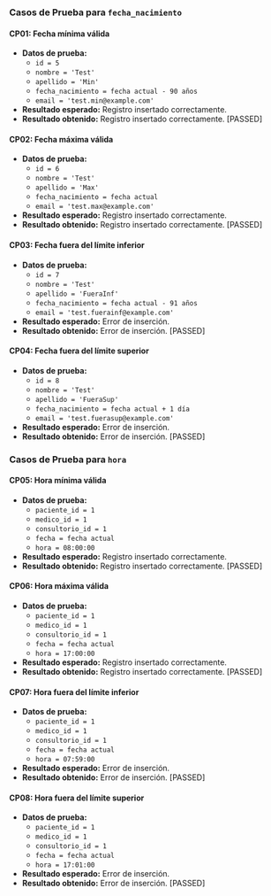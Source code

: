 ### Casos de Prueba para `fecha_nacimiento`

#### CP01: Fecha mínima válida

- **Datos de prueba:**
  - `id = 5`
  - `nombre = 'Test'`
  - `apellido = 'Min'`
  - `fecha_nacimiento = fecha actual - 90 años`
  - `email = 'test.min@example.com'`
- **Resultado esperado:** Registro insertado correctamente.
- **Resultado obtenido:** Registro insertado correctamente. [PASSED]

#### CP02: Fecha máxima válida

- **Datos de prueba:**
  - `id = 6`
  - `nombre = 'Test'`
  - `apellido = 'Max'`
  - `fecha_nacimiento = fecha actual`
  - `email = 'test.max@example.com'`
- **Resultado esperado:** Registro insertado correctamente.
- **Resultado obtenido:** Registro insertado correctamente. [PASSED]

#### CP03: Fecha fuera del límite inferior

- **Datos de prueba:**
  - `id = 7`
  - `nombre = 'Test'`
  - `apellido = 'FueraInf'`
  - `fecha_nacimiento = fecha actual - 91 años`
  - `email = 'test.fuerainf@example.com'`
- **Resultado esperado:** Error de inserción.
- **Resultado obtenido:** Error de inserción. [PASSED]

#### CP04: Fecha fuera del límite superior

- **Datos de prueba:**
  - `id = 8`
  - `nombre = 'Test'`
  - `apellido = 'FueraSup'`
  - `fecha_nacimiento = fecha actual + 1 día`
  - `email = 'test.fuerasup@example.com'`
- **Resultado esperado:** Error de inserción.
- **Resultado obtenido:** Error de inserción. [PASSED]

### Casos de Prueba para `hora`

#### CP05: Hora mínima válida

- **Datos de prueba:**
  - `paciente_id = 1`
  - `medico_id = 1`
  - `consultorio_id = 1`
  - `fecha = fecha actual`
  - `hora = 08:00:00`
- **Resultado esperado:** Registro insertado correctamente.
- **Resultado obtenido:** Registro insertado correctamente. [PASSED]

#### CP06: Hora máxima válida

- **Datos de prueba:**
  - `paciente_id = 1`
  - `medico_id = 1`
  - `consultorio_id = 1`
  - `fecha = fecha actual`
  - `hora = 17:00:00`
- **Resultado esperado:** Registro insertado correctamente.
- **Resultado obtenido:** Registro insertado correctamente. [PASSED]

#### CP07: Hora fuera del límite inferior

- **Datos de prueba:**
  - `paciente_id = 1`
  - `medico_id = 1`
  - `consultorio_id = 1`
  - `fecha = fecha actual`
  - `hora = 07:59:00`
- **Resultado esperado:** Error de inserción.
- **Resultado obtenido:** Error de inserción. [PASSED]

#### CP08: Hora fuera del límite superior

- **Datos de prueba:**
  - `paciente_id = 1`
  - `medico_id = 1`
  - `consultorio_id = 1`
  - `fecha = fecha actual`
  - `hora = 17:01:00`
- **Resultado esperado:** Error de inserción.
- **Resultado obtenido:** Error de inserción. [PASSED]
